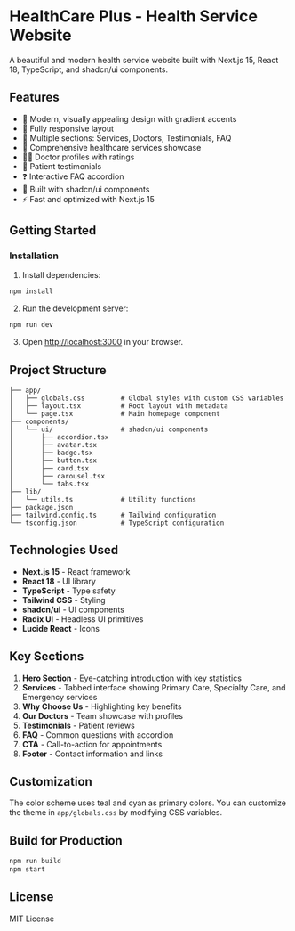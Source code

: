 # HealthCare Plus - Health Service Website

A beautiful and modern health service website built with Next.js 15, React 18, TypeScript, and shadcn/ui components.

## Features

- 🎨 Modern, visually appealing design with gradient accents
- 📱 Fully responsive layout
- 🎯 Multiple sections: Services, Doctors, Testimonials, FAQ
- 💊 Comprehensive healthcare services showcase
- 👨‍⚕️ Doctor profiles with ratings
- 💬 Patient testimonials
- ❓ Interactive FAQ accordion
- 🎨 Built with shadcn/ui components
- ⚡ Fast and optimized with Next.js 15

## Getting Started

### Installation

1. Install dependencies:
```bash
npm install
```

2. Run the development server:
```bash
npm run dev
```

3. Open [http://localhost:3000](http://localhost:3000) in your browser.

## Project Structure

```
├── app/
│   ├── globals.css         # Global styles with custom CSS variables
│   ├── layout.tsx          # Root layout with metadata
│   └── page.tsx            # Main homepage component
├── components/
│   └── ui/                 # shadcn/ui components
│       ├── accordion.tsx
│       ├── avatar.tsx
│       ├── badge.tsx
│       ├── button.tsx
│       ├── card.tsx
│       ├── carousel.tsx
│       └── tabs.tsx
├── lib/
│   └── utils.ts            # Utility functions
├── package.json
├── tailwind.config.ts      # Tailwind configuration
└── tsconfig.json           # TypeScript configuration
```

## Technologies Used

- **Next.js 15** - React framework
- **React 18** - UI library
- **TypeScript** - Type safety
- **Tailwind CSS** - Styling
- **shadcn/ui** - UI components
- **Radix UI** - Headless UI primitives
- **Lucide React** - Icons

## Key Sections

1. **Hero Section** - Eye-catching introduction with key statistics
2. **Services** - Tabbed interface showing Primary Care, Specialty Care, and Emergency services
3. **Why Choose Us** - Highlighting key benefits
4. **Our Doctors** - Team showcase with profiles
5. **Testimonials** - Patient reviews
6. **FAQ** - Common questions with accordion
7. **CTA** - Call-to-action for appointments
8. **Footer** - Contact information and links

## Customization

The color scheme uses teal and cyan as primary colors. You can customize the theme in `app/globals.css` by modifying CSS variables.

## Build for Production

```bash
npm run build
npm start
```

## License

MIT License

